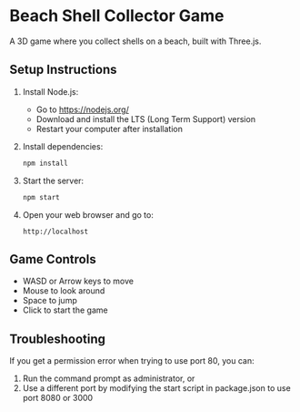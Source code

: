 # Beach Shell Collector Game

A 3D game where you collect shells on a beach, built with Three.js.

## Setup Instructions

1. Install Node.js:
   - Go to https://nodejs.org/
   - Download and install the LTS (Long Term Support) version
   - Restart your computer after installation

2. Install dependencies:
   ```bash
   npm install
   ```

3. Start the server:
   ```bash
   npm start
   ```

4. Open your web browser and go to:
   ```
   http://localhost
   ```

## Game Controls
- WASD or Arrow keys to move
- Mouse to look around
- Space to jump
- Click to start the game

## Troubleshooting
If you get a permission error when trying to use port 80, you can:
1. Run the command prompt as administrator, or
2. Use a different port by modifying the start script in package.json to use port 8080 or 3000 